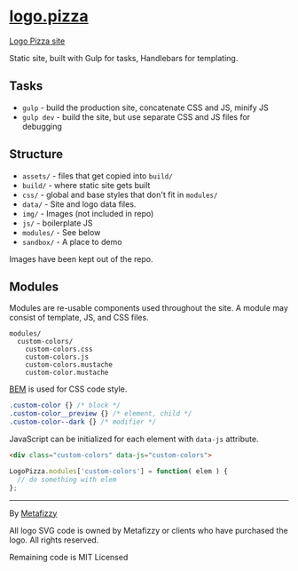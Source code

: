 # [logo.pizza](https://logo.pizza)

[Logo Pizza site](https://logo.pizza)

Static site, built with Gulp for tasks, Handlebars for templating.

## Tasks

+ `gulp` - build the production site, concatenate CSS and JS, minify JS
+ `gulp dev` - build the site, but use separate CSS and JS files for debugging

## Structure

+ `assets/` - files that get copied into `build/`
+ `build/` - where static site gets built
+ `css/`  - global and base styles that don't fit in `modules/`
+ `data/` - Site and logo data files.
+ `img/` - Images (not included in repo)
+ `js/` - boilerplate JS
+ `modules/` - See below
+ `sandbox/` - A place to demo

Images have been kept out of the repo.

## Modules

Modules are re-usable components used throughout the site. A module may consist of template, JS, and CSS files.

    modules/
      custom-colors/
        custom-colors.css
        custom-colors.js
        custom-colors.mustache
        custom-color.mustache

[BEM](http://csswizardry.com/2013/01/mindbemding-getting-your-head-round-bem-syntax/) is used for CSS code style.

``` css
.custom-color {} /* block */
.custom-color__preview {} /* element, child */
.custom-color--dark {} /* modifier */
```

JavaScript can be initialized for each element with `data-js` attribute.

``` html
<div class="custom-colors" data-js="custom-colors">
```

``` js
LogoPizza.modules['custom-colors'] = function( elem ) {
  // do something with elem
};
```

---

By [Metafizzy](http://metafizzy.co)

All logo SVG code is owned by Metafizzy or clients who have purchased the logo. All rights reserved.

Remaining code is MIT Licensed
